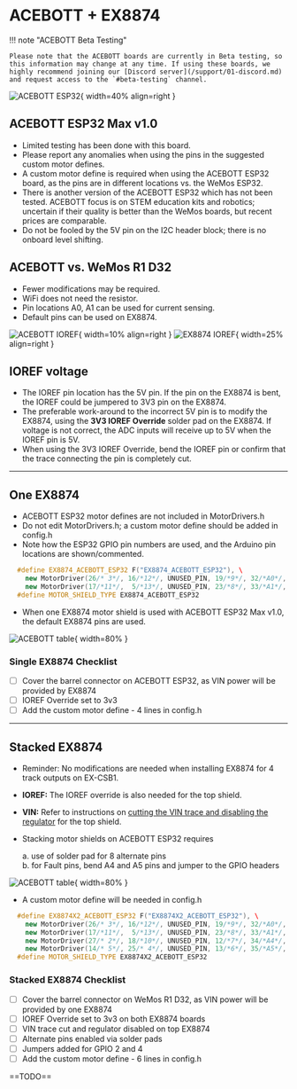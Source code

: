 # ACEBOTT + EX8874

!!! note "ACEBOTT Beta Testing"

    Please note that the ACEBOTT boards are currently in Beta testing, so this information may change at any time. If using these boards, we highly recommend joining our [Discord server](/support/01-discord.md) and request access to the `#beta-testing` channel.

![ACEBOTT ESP32](/_static/images/esp32/esp32-acebott.png){ width=40% align=right }

## ACEBOTT ESP32 Max v1.0

- Limited testing has been done with this board.
- Please report any anomalies when using the pins in the suggested custom motor defines.
- A custom motor define is required when using the ACEBOTT ESP32 board, as the pins are in different locations vs. the WeMos ESP32.
- There is another version of the ACEBOTT ESP32 which has not been tested.  ACEBOTT focus is on STEM education kits and robotics; uncertain if their quality is better than the WeMos boards, but recent prices are comparable.
- Do not be fooled by the 5V pin on the I2C header block; there is no onboard level shifting.

## ACEBOTT vs. WeMos R1 D32

- Fewer modifications may be required.  
- WiFi does not need the resistor.  
- Pin locations A0, A1 can be used for current sensing.  
- Default pins can be used on EX8874.  

![ACEBOTT IOREF](/_static/images/esp32/esp32-acebott-ioref.png){ width=10% align=right }
![EX8874 IOREF](/_static/images/esp32/ioref-override.png){ width=25% align=right }

## IOREF voltage

- The IOREF pin location has the 5V pin.  If the pin on the EX8874 is bent, the IOREF could be jumpered to 3V3 pin on the EX8874.
- The preferable work-around to the incorrect 5V pin is to modify the EX8874, using the **3V3 IOREF Override** solder pad on the EX8874. If voltage is not correct, the ADC inputs will receive up to 5V when the IOREF pin is 5V.
- When using the 3V3 IOREF Override, bend the IOREF pin or confirm that the trace connecting the pin is completely cut.

---

## One EX8874

- ACEBOTT ESP32 motor defines are not included in MotorDrivers.h
- Do not edit MotorDrivers.h; a custom motor define should be added in config.h
- Note how the ESP32 GPIO pin numbers are used, and the Arduino pin locations are shown/commented.

```cpp
  #define EX8874_ACEBOTT_ESP32 F("EX8874_ACEBOTT_ESP32"), \  
    new MotorDriver(26/* 3*/, 16/*12*/, UNUSED_PIN, 19/*9*/, 32/*A0*/, 1.52, 5000, 36/*A4*/), \  
    new MotorDriver(17/*11*/,  5/*13*/, UNUSED_PIN, 23/*8*/, 33/*A1*/, 1.52, 5000, 39/*A5*/)  
  #define MOTOR_SHIELD_TYPE EX8874_ACEBOTT_ESP32
```

- When one EX8874 motor shield is used with ACEBOTT ESP32 Max v1.0, the default EX8874 pins are used.

![ACEBOTT table](/_static/images/esp32/acebott-ex8874-x1b.png){ width=80% }

### Single EX8874 Checklist

- [ ] Cover the barrel connector on ACEBOTT ESP32, as VIN power will be provided by EX8874  
- [ ] IOREF Override set to 3v3  
- [ ] Add the custom motor define - 4 lines in config.h  

---

## Stacked EX8874

- Reminder: No modifications are needed when installing EX8874 for 4 track outputs on EX-CSB1.
- **IOREF:** The IOREF override is also needed for the top shield.
- **VIN:** Refer to instructions on [cutting the VIN trace and disabling the regulator](/reference/hardware/motorboards/ex-8874.md/?h=#steps-to-stack) for the top shield.

- Stacking motor shields on ACEBOTT ESP32 requires

    a. use of solder pad for 8 alternate pins  
    b. for Fault pins, bend A4 and A5 pins and jumper to the GPIO headers  

![ACEBOTT table](/_static/images/esp32/acebott-ex8874-x2b.png){ width=80% }

- A custom motor define will be needed in config.h

```cpp
  #define EX8874X2_ACEBOTT_ESP32 F("EX8874X2_ACEBOTT_ESP32"), \  
    new MotorDriver(26/* 3*/, 16/*12*/, UNUSED_PIN, 19/*9*/, 32/*A0*/, 1.52, 5000, 36/*A4*/), \  
    new MotorDriver(17/*11*/,  5/*13*/, UNUSED_PIN, 23/*8*/, 33/*A1*/, 1.52, 5000, 39/*A5*/), \  
    new MotorDriver(27/* 2*/, 18/*10*/, UNUSED_PIN, 12/*7*/, 34/*A4*/, 1.52, 5000, 2 /*A4*/), \  
    new MotorDriver(14/* 5*/, 25/* 4*/, UNUSED_PIN, 13/*6*/, 35/*A5*/, 1.52, 5000, 4 /*A5*/)  
  #define MOTOR_SHIELD_TYPE EX8874X2_ACEBOTT_ESP32
```

### Stacked EX8874 Checklist

- [ ] Cover the barrel connector on WeMos R1 D32, as VIN power will be provided by one EX8874  
- [ ] IOREF Override set to 3v3 on both EX8874 boards  
- [ ] VIN trace cut and regulator disabled on top EX8874  
- [ ] Alternate pins enabled via solder pads  
- [ ] Jumpers added for GPIO 2 and 4  
- [ ] Add the custom motor define - 6 lines in config.h  

==TODO==
